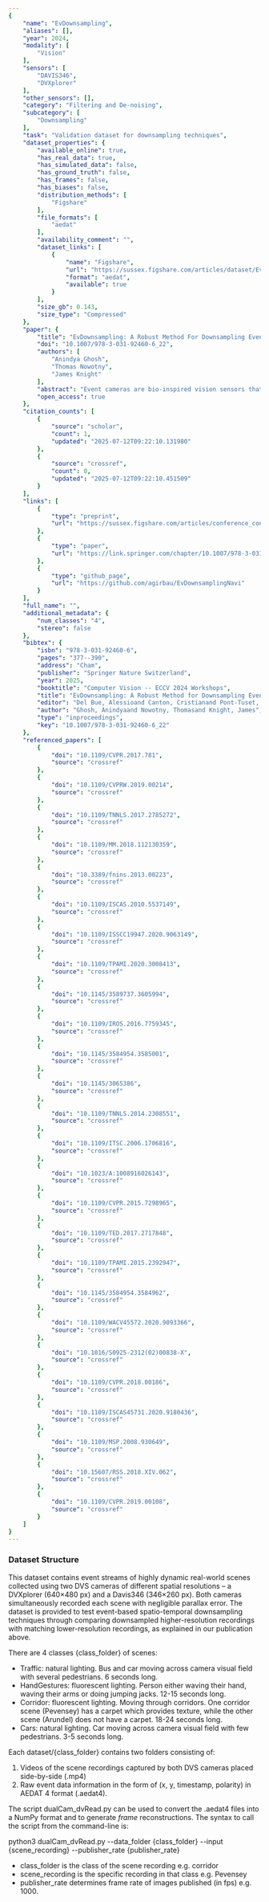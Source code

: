 ```yaml
---
{
    "name": "EvDownsampling",
    "aliases": [],
    "year": 2024,
    "modality": [
        "Vision"
    ],
    "sensors": [
        "DAVIS346",
        "DVXplorer"
    ],
    "other_sensors": [],
    "category": "Filtering and De-noising",
    "subcategory": [
        "Downsampling"
    ],
    "task": "Validation dataset for downsampling techniques",
    "dataset_properties": {
        "available_online": true,
        "has_real_data": true,
        "has_simulated_data": false,
        "has_ground_truth": false,
        "has_frames": false,
        "has_biases": false,
        "distribution_methods": [
            "Figshare"
        ],
        "file_formats": [
            "aedat"
        ],
        "availability_comment": "",
        "dataset_links": [
            {
                "name": "Figshare",
                "url": "https://sussex.figshare.com/articles/dataset/EvDownsampling_dataset/26528146",
                "format": "aedat",
                "available": true
            }
        ],
        "size_gb": 0.143,
        "size_type": "Compressed"
    },
    "paper": {
        "title": "EvDownsampling: A Robust Method For Downsampling Event Camera Data",
        "doi": "10.1007/978-3-031-92460-6_22",
        "authors": [
            "Anindya Ghosh",
            "Thomas Nowotny",
            "James Knight"
        ],
        "abstract": "Event cameras are bio-inspired vision sensors that are wellsuited for use on autonomous systems. Compared to conventional cameras, event cameras provide a higher dynamic range and temporal resolution as well as lower bandwidth and power requirements. Furthermore, when the events from such cameras are processed by spiking neural networks (SNNs) running on neuromorphic chips, very energy-efficient systems can be implemented. However, the spatial resolutions offered by modern event-based cameras is much higher than most neuromorphic hardware can process and thus, it is often necessary to downsample the event stream. While downsampling is regularly used in standard computer vision, event-based downsampling algorithms are lacking. This hampers the development of event-based computer vision systems. Here, we present a bio-inspired spatio-temporal downsampling technique that can downsample event streams by factors of up to 16 times. To evaluate our downsampling method, we compare downsampled event streams from a high-resolution event camera to those produced natively by a low-resolution event camera. Finally, we show that compared to other event-based downsampling techniques, we can achieve improved accuracy with considerably lower numbers of spikes when classifying highly downsampled versions of the DVSGesture dataset. The code is available at: https://github.com/anindyaghosh/EvDownsampling and the event streams can be downloaded from: https://doi.org/10.25377/sussex. 26528146.",
        "open_access": true
    },
    "citation_counts": [
        {
            "source": "scholar",
            "count": 1,
            "updated": "2025-07-12T09:22:10.131980"
        },
        {
            "source": "crossref",
            "count": 0,
            "updated": "2025-07-12T09:22:10.451509"
        }
    ],
    "links": [
        {
            "type": "preprint",
            "url": "https://sussex.figshare.com/articles/conference_contribution/EvDownsampling_a_robust_method_for_downsampling_event_camera_data/26970640/1?file=49086259"
        },
        {
            "type": "paper",
            "url": "https://link.springer.com/chapter/10.1007/978-3-031-92460-6_22"
        },
        {
            "type": "github_page",
            "url": "https://github.com/agirbau/EvDownsamplingNavi"
        }
    ],
    "full_name": "",
    "additional_metadata": {
        "num_classes": "4",
        "stereo": false
    },
    "bibtex": {
        "isbn": "978-3-031-92460-6",
        "pages": "377--390",
        "address": "Cham",
        "publisher": "Springer Nature Switzerland",
        "year": 2025,
        "booktitle": "Computer Vision -- ECCV 2024 Workshops",
        "title": "EvDownsampling: A Robust Method for Downsampling Event Camera Data",
        "editor": "Del Bue, Alessioand Canton, Cristianand Pont-Tuset, Jordiand Tommasi, Tatiana",
        "author": "Ghosh, Anindyaand Nowotny, Thomasand Knight, James",
        "type": "inproceedings",
        "key": "10.1007/978-3-031-92460-6_22"
    },
    "referenced_papers": [
        {
            "doi": "10.1109/CVPR.2017.781",
            "source": "crossref"
        },
        {
            "doi": "10.1109/CVPRW.2019.00214",
            "source": "crossref"
        },
        {
            "doi": "10.1109/TNNLS.2017.2785272",
            "source": "crossref"
        },
        {
            "doi": "10.1109/MM.2018.112130359",
            "source": "crossref"
        },
        {
            "doi": "10.3389/fnins.2013.00223",
            "source": "crossref"
        },
        {
            "doi": "10.1109/ISCAS.2010.5537149",
            "source": "crossref"
        },
        {
            "doi": "10.1109/ISSCC19947.2020.9063149",
            "source": "crossref"
        },
        {
            "doi": "10.1109/TPAMI.2020.3008413",
            "source": "crossref"
        },
        {
            "doi": "10.1145/3589737.3605994",
            "source": "crossref"
        },
        {
            "doi": "10.1109/IROS.2016.7759345",
            "source": "crossref"
        },
        {
            "doi": "10.1145/3584954.3585001",
            "source": "crossref"
        },
        {
            "doi": "10.1145/3065386",
            "source": "crossref"
        },
        {
            "doi": "10.1109/TNNLS.2014.2308551",
            "source": "crossref"
        },
        {
            "doi": "10.1109/ITSC.2006.1706816",
            "source": "crossref"
        },
        {
            "doi": "10.1023/A:1008916026143",
            "source": "crossref"
        },
        {
            "doi": "10.1109/CVPR.2015.7298965",
            "source": "crossref"
        },
        {
            "doi": "10.1109/TED.2017.2717848",
            "source": "crossref"
        },
        {
            "doi": "10.1109/TPAMI.2015.2392947",
            "source": "crossref"
        },
        {
            "doi": "10.1145/3584954.3584962",
            "source": "crossref"
        },
        {
            "doi": "10.1109/WACV45572.2020.9093366",
            "source": "crossref"
        },
        {
            "doi": "10.1016/S0925-2312(02)00838-X",
            "source": "crossref"
        },
        {
            "doi": "10.1109/CVPR.2018.00186",
            "source": "crossref"
        },
        {
            "doi": "10.1109/ISCAS45731.2020.9180436",
            "source": "crossref"
        },
        {
            "doi": "10.1109/MSP.2008.930649",
            "source": "crossref"
        },
        {
            "doi": "10.15607/RSS.2018.XIV.062",
            "source": "crossref"
        },
        {
            "doi": "10.1109/CVPR.2019.00108",
            "source": "crossref"
        }
    ]
}
---
```


### Dataset Structure

This dataset contains event streams of highly dynamic real-world scenes collected using two DVS cameras of different spatial resolutions – a DVXplorer (640×480 px) and a Davis346 (346×260 px). Both cameras simultaneously recorded each scene with negligible parallax error. The dataset is provided to test event-based spatio-temporal downsampling techniques through comparing downsampled higher-resolution recordings with matching lower-resolution recordings, as explained in our publication above.

There are 4 classes {class_folder} of scenes:

- Traffic: natural lighting. Bus and car moving across camera visual field with several pedestrians. 6 seconds long.
- HandGestures: fluorescent lighting. Person either waving their hand, waving their arms or doing jumping jacks. 12-15 seconds long.
- Corridor: fluorescent lighting. Moving through corridors. One corridor scene (Pevensey) has a carpet which provides texture, while the other scene (Arundel) does not have a carpet. 18-24 seconds long.
- Cars: natural lighting. Car moving across camera visual field with few pedestrians. 3-5 seconds long.

Each dataset/{class_folder} contains two folders consisting of:

1. Videos of the scene recordings captured by both DVS cameras placed side-by-side (.mp4)
2. Raw event data information in the form of (x, y, timestamp, polarity) in AEDAT 4 format (.aedat4).

The script dualCam_dvRead.py can be used to convert the .aedat4 files into a NumPy format and to generate _frame_ reconstructions. The syntax to call the script from the command-line is:

python3 dualCam_dvRead.py --data_folder {class_folder} --input {scene_recording} --publisher_rate {publisher_rate}

- class_folder is the class of the scene recording e.g. corridor
- scene_recording is the specific recording in that class e.g. Pevensey
- publisher_rate determines frame rate of images published (in fps) e.g. 1000.
